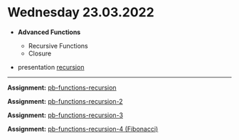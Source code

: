 # Wednesday 23.03.2022
  
 - **Advanced Functions**
   - Recursive Functions
   - Closure

- presentation [recursion]()
---





**Assignment:** [pb-functions-recursion](https://classroom.github.com/a/cBVfUqc7)

**Assignment:** [pb-functions-recursion-2](https://classroom.github.com/a/9X4ukq26)

**Assignment:** [pb-functions-recursion-3](https://classroom.github.com/a/CUsDBuQ5)

**Assignment:** [pb-functions-recursion-4 (Fibonacci)](https://classroom.github.com/a/XXvZcwtm)
 